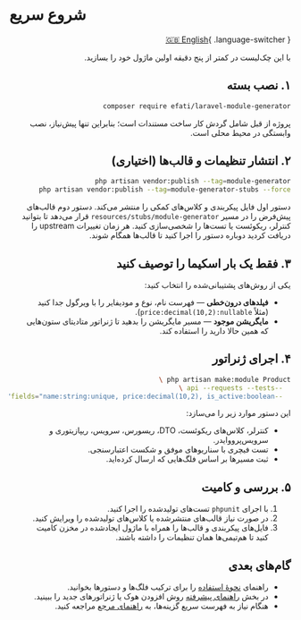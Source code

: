 # شروع سریع

<div dir="rtl">

[🇬🇧 English](/en/quickstart/){ .language-switcher }

با این چک‌لیست در کمتر از پنج دقیقه اولین ماژول خود را بسازید.

## ۱. نصب بسته

```bash
composer require efati/laravel-module-generator
```

پروژه از قبل شامل گردش کار ساخت مستندات است؛ بنابراین تنها پیش‌نیاز، نصب وابستگی در محیط محلی است.

## ۲. انتشار تنظیمات و قالب‌ها (اختیاری)

```bash
php artisan vendor:publish --tag=module-generator
php artisan vendor:publish --tag=module-generator-stubs --force
```

دستور اول فایل پیکربندی و کلاس‌های کمکی را منتشر می‌کند. دستور دوم قالب‌های پیش‌فرض را در مسیر `resources/stubs/module-generator` قرار می‌دهد تا بتوانید کنترلر، ریکوئست یا تست‌ها را شخصی‌سازی کنید. هر زمان تغییرات upstream را دریافت کردید دوباره دستور را اجرا کنید تا قالب‌ها همگام شوند.

## ۳. فقط یک بار اسکیما را توصیف کنید

یکی از روش‌های پشتیبانی‌شده را انتخاب کنید:

- **فیلدهای درون‌خطی** — فهرست نام، نوع و مودیفایر را با ویرگول جدا کنید (مثلاً `price:decimal(10,2):nullable`).
- **مایگریشن موجود** — مسیر مایگریشن را بدهید تا ژنراتور متادیتای ستون‌هایی که همین حالا دارید را استفاده کند.

## ۴. اجرای ژنراتور

```bash
php artisan make:module Product \
  --api --requests --tests \
  --fields="name:string:unique, price:decimal(10,2), is_active:boolean"
```

این دستور موارد زیر را می‌سازد:

- کنترلر، کلاس‌های ریکوئست، DTO، ریسورس، سرویس، ریپازیتوری و سرویس‌پرووایدر.
- تست فیچری با سناریوهای موفق و شکست اعتبارسنجی.
- ثبت مسیرها بر اساس فلگ‌هایی که ارسال کرده‌اید.

## ۵. بررسی و کامیت

1. با اجرای `phpunit` تست‌های تولیدشده را اجرا کنید.
2. در صورت نیاز قالب‌های منتشرشده یا کلاس‌های تولیدشده را ویرایش کنید.
3. فایل‌های پیکربندی و قالب‌ها را همراه با ماژول ایجادشده در مخزن کامیت کنید تا هم‌تیمی‌ها همان تنظیمات را داشته باشند.

## گام‌های بعدی

- راهنمای [نحوهٔ استفاده](/fa/usage/) را برای ترکیب فلگ‌ها و دستورها بخوانید.
- در بخش [راهنمای پیشرفته](/fa/advanced/) روش افزودن هوک یا ژنراتورهای جدید را ببینید.
- هنگام نیاز به فهرست سریع گزینه‌ها، به [راهنمای مرجع](/fa/reference/) مراجعه کنید.


</div>
